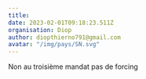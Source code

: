 ```yaml
---
title: 
date: 2023-02-01T09:18:23.511Z
organisation: Diop
author: diopthierno791@gmail.com
avatar: "/img/pays/SN.svg"
---
```


Non au troisième mandat pas de forcing